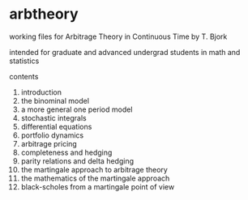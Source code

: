 arbtheory
=========

working files for Arbitrage Theory in Continuous Time by T. Bjork

intended for graduate and advanced undergrad students in math and statistics

contents
1. introduction  
2. the binominal model  
3. a more general one period model  
4. stochastic integrals  
5. differential equations  
6. portfolio dynamics  
7. arbitrage pricing  
8. completeness and hedging  
9. parity relations and delta hedging  
10. the martingale approach to arbitrage theory  
11. the mathematics of the martingale approach  
12. black-scholes from a martingale point of view  